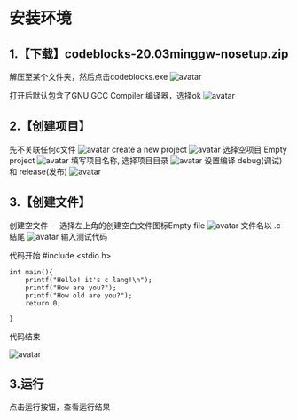 # 安装环境

## 1.【下载】codeblocks-20.03minggw-nosetup.zip

解压至某个文件夹，然后点击codeblocks.exe
![avatar](/picture/01_1.png)

打开后默认包含了GNU GCC Compiler 编译器，选择ok
![avatar](/picture/01_2.png)
## 2.【创建项目】
 先不关联任何c文件
 	![avatar](/picture/01_3.png)
  create a new project
![avatar](/picture/01_4.png)
  选择空项目 Empty project
	![avatar](/picture/01_5.png)
  填写项目名称, 选择项目目录
	![avatar](/picture/01_6.png)
  设置编译 debug(调试) 和 release(发布)
  ![avatar](/picture/01_7.png)
  
## 3.【创建文件】
 创建空文件 -- 选择左上角的创建空白文件图标Empty file
  ![avatar](/picture/01_10.png)
 文件名以 .c 结尾
    ![avatar](/picture/01_11.png)
 输入测试代码
 
 代码开始
	\#include <stdio.h>

	int main(){
		printf("Hello! it's c lang!\n");
		printf("How are you?");
		printf("How old are you?");
		return 0;

	}

代码结束

 ![avatar](/picture/01_8.png)

## 3.运行

点击运行按钮，查看运行结果
<img data-src="https://download.yxybb.com/project/MZ/cafp/images/province/02/02/6.png">
<img data-src="https://download.yxybb.com/project/MZ/cafp/images/province/02/02/6.png">













